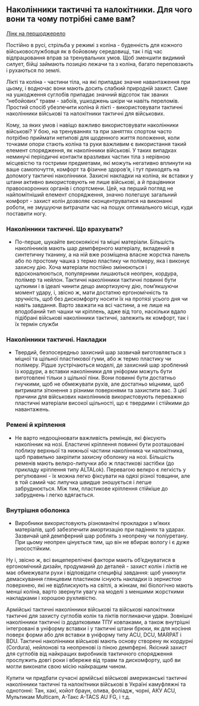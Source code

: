 ## Наколінники тактичні та налокітники. Для чого вони та чому потрібні саме вам?

[Лінк на першоджерело](https://tacticalgear.ua/catalog/knee)

Постійно в русі, стрільба у режимі з коліна - буденність для кожного військовослужбовця як в бойовому середовищі, так і під час відпрацювання вправ за тренувальних умов. Щоб зменшити видимий силует, бійці займають позицію лежачи та з коліна, багато переповзають і рухаються по землі.

Лікті та коліна - частини тіла, на які припадає значне навантаження при цьому, і водночас вони мають досить слабкий природній захист. Саме на ушкодження суглобів припадає значний відсоток так званих “небойових” травм - забоїв, ушкоджень шкіри чи навіть переломів. Простий спосіб убезпечити коліна й лікті - використовувати тактичні  наколінники військові та налокітники тактичні для військових.

Кому, за яких умов і навіщо важливо використовувати наколінники військові?
У бою, на тренуваннях та при заняттях спортом часто потрібно приймати нетипові для щоденного життя положення, коли точками опори стають коліна та руки важливим є використання такий елемент спорядження, як наколінники військові. У таких випадках неминучі періодичні контакти вразливих частин тіла з нерівною місцевістю та гострими предметами, які можуть негативно вплинути на ваше самопочуття, комфорт та фізичне здоров’я, і тут приходять на допомогу тактичні наколінники. Захисні накладки на коліна, як вставки у штани активно використовують не лише військові, а й працівники правоохоронних органів і спортсмени. Цей, на перший погляд не найпомітніший елемент спорядження, значно полегшує загальний комфорт - захист колін дозволяє сконцентруватися на виконанні роботи, не змушуючи витрачати час на пошук оптимального місця, куди поставити ногу.

### Наколінники тактичні. Що врахувати?
 - По-перше, шукайте високоякісні та міцні матеріали. Більшість наколінників мають шар демпферного матеріалу, вкладений в синтетичну тканину, а на ній вже розміщена власне жорстка панель або по простому чашка з термо пластику чи полімеру, яка і виконує захисну дію. Хоча матеріали постійно змінюються і вдосконалюються, популярними лишаються неопрен, кордура, полімер та нейлон. Тактичні наколінники тактичні повинні бути цупкими і в ідеалі чинити дещо амортизуючу дію, пом’якшуючи момент удару, і, звісно ж, мати достатню ергономічність та зручність, щоб без дискомфорту носити їх на протязі усього дня чи навіть завдання. Варто зважати на всі частини, а не лише на вподобаний тип чашки чи кріплень,  адже від того, наскільки вдало підібрані військові наколінники тактичні, залежить як комфорт, так і їх термін служби

### Наколінники тактичні. Накладки
- Твердий, безпосередньо захисний шар зазвичай виготовляється з міцної та щільної пластикової гуми, або ж термо пластику чи полімеру. Рідше зустрічаються моделі, де захисний шар зроблений із кордури, а вставки наколінники для уніформи можуть бути виготовлені тільки з щільної піни. Вони повинні бути достатньо гнучкими, щоб не обмежувати рухів, але достатньо міцними, щоб витримати зіткнення з різними поверхнями та захистити вас.  З цієї причини для військових наколінників використовують переважно пластичні матеріали високої щільності, що є твердими і стійкими до навантажень.

### Ремені й кріплення
 - Не варто недооцінювати важливість ремінців, які фіксують наколінник на нозі. Еластичні кріплення повинні бути розташовані поблизу верхньої та нижньої частини наколінника чи налокітника, щоб правильно закріпити захисну оболонку на нозі. Більшість ременів мають велкро-липучки або ж пластикові застібки (до прикладу кріплення типу ALTALok). Перевагою велкро є легкість у регулюванні - їх можна легко фіксувати на одязі різної товщини, але в той самий час липучка швидше зношується і легше забруднюється. Між тим, пластикове кріплення стійкіше до забруднень і легко вдягається.

### Внутрішня оболонка

- Виробники використовують різноманітні прокладки з м’яких матеріалів, щоб забезпечити амортизацію при падіннях та ударах. Зазвичай цей демпферний шар роблять з неопрену чи поліуретану. При цьому неопрен цінується тим, що він не вбирає вологу і є дуже зносостійким.

Ну і, звісно ж, всі вищеперелічені фактори мають об’єднуватися в ергономічний дизайн, продуманий до деталей - захист колін і ліктів не має обмежувати рухи і відповідати специфіці завдання: щоб уникнути демаскування глянцевим пластиком існують накладки із зернистою поверхнею, які не відблискують на світлі, а жінкам, які біологічно мають менші коліна, варто звернути увагу на моделі з  меншими жорсткими накладками і хорошою рухливістю.

Армійські тактичні наколінники військові та військові налокітники тактичні для захисту суглобів колін та ліктів поглинаючи удари. Зовнішні наколінники тактичні із додатковими ТПУ ковпаками, а також внутрішні інтегровані в уніформу вставки і у тактичні штани брюки, як для носіння поверх форми або для вставки в уніформу типу ACU, DCU, MARPAT і BDU. Тактичні наколінники військові мають основу створену як кордурні (Cordura), нейлонові та неопренові із піною демпферні. Якісний захист для суглобів від найкращих виробників тактичного спорядження прослужить довгі роки і вбереже від травм та дискомфорту, щоб ви могли виконати свою місію найкращим чином.

Купити чи придбати сучасні армійські військові американські тактичні наколінники тактичні та налокітники військові в Україні камуфляжні та однотонні:
Тан, хакі, койот браун, олива, фоліадж, чорні, АКУ ACU, Мультикам Multicam, А-Такс A-TACS AU FG, і т.д.
